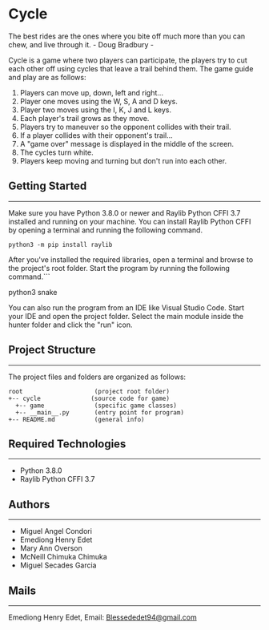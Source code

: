 # Cycle
The best rides are the ones where you bite off much more than you can chew,
and live through it.       - Doug Bradbury -

Cycle is a game where two players can participate, the players try to cut each other off using cycles that leave a trail behind them.
The game guide and play are as follows:

1. Players can move up, down, left and right...
2. Player one moves using the W, S, A and D keys.
3. Player two moves using the I, K, J and L keys.
4. Each player's trail grows as they move.
5. Players try to maneuver so the opponent collides with their trail.
6. If a player collides with their opponent's trail...
7. A "game over" message is displayed in the middle of the screen.
8. The cycles turn white.
9. Players keep moving and turning but don't run into each other.


## Getting Started
---
Make sure you have Python 3.8.0 or newer and Raylib Python CFFI 3.7 installed and running on your machine. You can install Raylib Python CFFI by opening a terminal and running the following command.
```
python3 -m pip install raylib
```
After you've installed the required libraries, open a terminal and browse to the project's root folder. Start the program by running the following command.```

python3 snake 

You can also run the program from an IDE like Visual Studio Code. Start your IDE and open the 
project folder. Select the main module inside the hunter folder and click the "run" icon.

## Project Structure
---
The project files and folders are organized as follows:
```
root                    (project root folder)
+-- cycle              (source code for game)
  +-- game              (specific game classes)
  +-- __main__.py       (entry point for program)
+-- README.md           (general info)
```

## Required Technologies
---
* Python 3.8.0
* Raylib Python CFFI 3.7

## Authors
---
* Miguel Angel Condori
* Emediong Henry Edet
* Mary Ann Overson
* McNeill Chimuka Chimuka
* Miguel Secades Garcia

## Mails
---
Emediong Henry Edet, Email: Blessededet94@gmail.com
